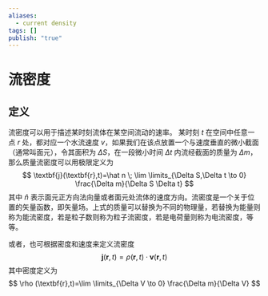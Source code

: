 ```yaml
---
aliases:
  - current density
tags: []
publish: "true"
---
```


# 流密度
## 定义
流密度可以用于描述某时刻流体在某空间流动的速率。
某时刻 $t$ 在空间中任意一点 $r$ 处，都对应一个水流速度 $v$，如果我们在该点放置一个与速度垂直的微小截面（通常叫面元），令其面积为 $\Delta S$，在一段微小时间 $\Delta t$ 内流经截面的质量为 $\Delta m$，那么质量流密度可以用极限定义为
$$
\textbf{j}(\textbf{r},t)=\hat n \; \lim \limits_{\Delta S,\Delta t \to 0} \frac{\Delta m}{\Delta S \Delta t}
$$
其中 $\hat n$ 表示面元正方向法向量或者面元处流体的速度方向。流密度是一个关于位置的矢量函数，即矢量场。上式的质量可以替换为不同的物理量，若替换为能量则称为能流密度，若是粒子数则称为粒子流密度，若是电荷量则称为电流密度，等等。

或者，也可根据密度和速度来定义流密度
$$
\textbf{j}(\textbf{r},t)=\rho (\textbf{r},t) 
\cdot \textbf{v}(\textbf{r},t)
$$
其中密度定义为
$$
\rho (\textbf{r},t)=\lim \limits_{\Delta V \to 0} \frac{\Delta m}{\Delta V}
$$
